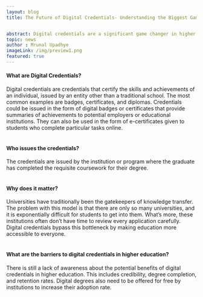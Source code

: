 ```yaml
---
layout: blog
title: The Future of Digital Credentials- Understanding the Biggest Gamechanger in Higher Education


abstract: Digital credentials are a significant game changer in higher education. What is a digital credential? How can we verify a digital credential? Learn about the future of digital credentials in this article!
topic: news
author : Mrunal Upadhye
imageLink: /img/preview1.png
featured: true
---
```




#### What are Digital Credentials?
Digital credentials are credentials that certify the skills and achievements of an individual, issued by an entity other than a traditional school. The most common examples are badges, certificates, and diplomas.
Credentials could be issued in the form of digital badges or certificates that provide summaries of achievements to potential employers or educational institutions. They can also be used in the form of e-certificates given to students who complete particular tasks online. <br> <br>

#### Who issues the credentials?
The credentials are issued by the institution or program where the graduate has completed the requisite coursework for their degree. <br> <br>

#### Why does it matter?
Universities have traditionally been the gatekeepers of knowledge transfer. The problem with this model is that there are only so many universities, and it is exponentially difficult for students to get into them. What’s more, these institutions often don’t have time to review every application carefully. Digital credentials bypass this bottleneck by making education more accessible to everyone. <br> <br>

#### What are the barriers to digital credentials in higher education?
There is still a lack of awareness about the potential benefits of digital credentials in higher education. This includes credibility, degree completion, and retention rates. Digital degrees also need to be offered for free by institutions to increase their adoption rate.